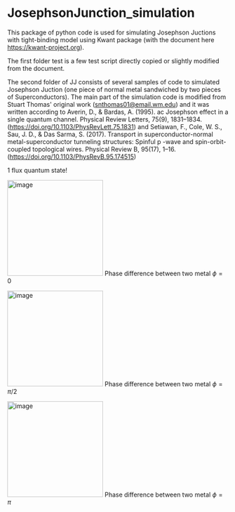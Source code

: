 # JosephsonJunction_simulation
This package of python code is used for simulating Josephson Juctions with tight-binding model using Kwant package (with the document here https://kwant-project.org). 

The first folder test is a few test script directly copied or slightly modified from the document. 

The second folder of JJ consists of several samples of code to simulated Josephson Juction (one piece of normal metal sandwiched by two pieces of Superconductors). The main part of the simulation code is modified from Stuart Thomas' original work (snthomas01@email.wm.edu) and it was written according to Averin, D., & Bardas, A. (1995). ac Josephson effect in a single quantum channel. Physical Review Letters, 75(9), 1831–1834. (https://doi.org/10.1103/PhysRevLett.75.1831) and Setiawan, F., Cole, W. S., Sau, J. D., & Das Sarma, S. (2017). Transport in superconductor-normal metal-superconductor tunneling structures: Spinful p -wave and spin-orbit-coupled topological wires. Physical Review B, 95(17), 1–16. (https://doi.org/10.1103/PhysRevB.95.174515)

1 flux quantum state!

<img width="218" alt="image" src="https://user-images.githubusercontent.com/72799310/227816253-feebdea4-04c1-45cb-bd5b-1ad8d5d67ce8.png"> Phase difference between two metal $\phi = 0$

<img width="218" alt="image" src="https://user-images.githubusercontent.com/72799310/227816271-473966a4-84d9-4783-b606-5dbf734b70f5.png"> Phase difference  between two metal $\phi = \pi/2$

<img width="218" alt="image" src="https://user-images.githubusercontent.com/72799310/227816291-2241a71b-ddc8-4967-93ca-0ea00728a3ac.png"> Phase difference between two metal $\phi = \pi$

